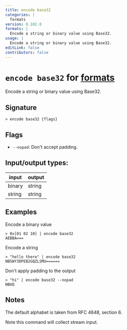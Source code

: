 ```yaml
---
title: encode base32
categories: |
  formats
version: 0.102.0
formats: |
  Encode a string or binary value using Base32.
usage: |
  Encode a string or binary value using Base32.
editLink: false
contributors: false
---
```

<!-- This file is automatically generated. Please edit the command in https://github.com/nushell/nushell instead. -->

# `encode base32` for [formats](/commands/categories/formats.md)

<div class='command-title'>Encode a string or binary value using Base32.</div>

## Signature

```> encode base32 {flags} ```

## Flags

 -  `--nopad`: Don't accept padding.


## Input/output types:

| input  | output |
| ------ | ------ |
| binary | string |
| string | string |
## Examples

Encode a binary value
```nu
> 0x[01 02 10] | encode base32
AEBBA===
```

Encode a string
```nu
> "hello there" | encode base32
NBSWY3DPEB2GQZLSMU======
```

Don't apply padding to the output
```nu
> "hi" | encode base32 --nopad
NBUQ
```

## Notes
The default alphabet is taken from RFC 4648, section 6.

Note this command will collect stream input.